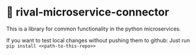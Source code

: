 # 🔗 rival-microservice-connector

This is a library for common functionality in the python microservices.

If you want to test local changes without pushing them to github:
Just run ```pip install <<path-to-this-repo>>```
